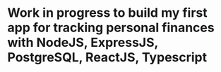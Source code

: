 # Work in progress to build my first app for tracking personal finances with NodeJS, ExpressJS, PostgreSQL, ReactJS, Typescript
